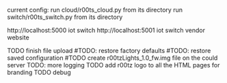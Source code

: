 current config:
run cloud/r00ts_cloud.py from its directory
run switch/r00ts_switch.py from its directory

http://localhost:5000  iot switch
http://localhost:5001	iot switch vendor website

TODO finish file upload
#TODO: restore factory defaults
#TODO: restore saved configuration
#TODO create r00tzLights_1.0_fw.img file on the could server
TODO: more logging
TODO add r00tz logo to all the HTML pages for branding
TODO debug
